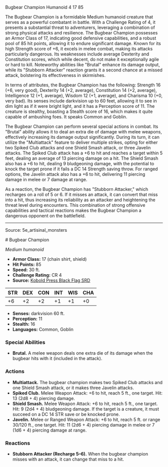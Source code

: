 <MonsterName/>Bugbear Champion</MonsterName>
<CreatureType/>Humanoid</CreatureType>
<CR/>4</CR>
<AC/>17</AC>
<HP/>85</HP>
<summary>The Bugbear Champion is a formidable Medium humanoid creature that serves as a powerful combatant in battle. With a Challenge Rating of 4, it presents a substantial threat to adventurers, leveraging a combination of strong physical attacks and resilience. The Bugbear Champion possesses an Armor Class of 17, indicating good defensive capabilities, and a robust pool of 85 hit points, allowing it to endure significant damage. Known for its high Strength score of +6, it excels in melee combat, making its attacks particularly dangerous. Its weaknesses include average Dexterity and Constitution scores, which while decent, do not make it exceptionally agile or hard to kill. Noteworthy abilities like "Brutal" enhance its damage output, while its "Stubborn Attacker" reaction grants it a second chance at a missed attack, bolstering its effectiveness in skirmishes.</summary>

<detail>

In terms of attributes, the Bugbear Champion has the following: Strength 16 (+6, very good), Dexterity 14 (+2, average), Constitution 14 (+2, average), Intelligence 12 (+1, average), Wisdom 12 (+1, average), and Charisma 10 (+0, very bad). Its senses include darkvision up to 60 feet, allowing it to see in dim light as if it were bright light, and it has a Perception score of 11. The creature is stealthy, boasting a Stealth score of 16, which makes it quite capable of ambushing foes. It speaks Common and Goblin.

The Bugbear Champion can perform several special actions in combat. Its "Brutal" ability allows it to deal an extra die of damage with melee weapons, effectively increasing its damage output significantly. During its turn, it can utilize the "Multiattack" feature to deliver multiple strikes, opting for either two Spiked Club attacks and one Shield Smash attack, or three Javelin attacks. The Spiked Club attack has a +6 to hit and reaches a target within 5 feet, dealing an average of 13 piercing damage on a hit. The Shield Smash also has a +6 to hit, dealing 9 bludgeoning damage, with the potential to knock the target prone if it fails a DC 14 Strength saving throw. For ranged options, the Javelin attack also has a +6 to hit, delivering 11 piercing damage in melee or 7 damage at range.

As a reaction, the Bugbear Champion has "Stubborn Attacker," which recharges on a roll of 5 or 6. If it misses an attack, it can convert that miss into a hit, thus increasing its reliability as an attacker and heightening the threat level during encounters. This combination of strong offensive capabilities and tactical reactions makes the Bugbear Champion a dangerous opponent on the battlefield.</detail>



---

Source: 5e_artisinal_monsters

<statblock>
# Bugbear Champion

*Medium humanoid*

- **Armor Class:** 17 (chain shirt, shield)
- **Hit Points:** 85
- **Speed:** 30 ft.
- **Challenge Rating:** CR 4
- **Source:** [Kobold Press Black Flag SRD](https://koboldpress.com/black-flag-roleplaying/)

| STR | DEX | CON | INT | WIS | CHA |
| --- | --- | --- | --- | --- | --- |
| +6 | +2 | +2 | +1 | +1 | +0 |

- **Senses:** darkvision 60 ft.
- **Perception:** 11
- **Stealth:** 16
- **Languages:** Common, Goblin

### Special Abilities

- **Brutal.** A melee weapon deals one extra die of its damage when the bugbear hits with it (included in the attack).

### Actions

- **Multiattack.** The bugbear champion makes two Spiked Club attacks and one Shield Smash attack, or it makes three Javelin attacks.
- **Spiked Club.** Melee Weapon Attack: +6 to hit, reach 5 ft., one target. Hit: 13 (2d8 + 4) piercing damage.
- **Shield Smash.** Melee Weapon Attack: +6 to hit, reach 5 ft., one target. Hit: 9 (2d4 + 4) bludgeoning damage. If the target is a creature, it must succeed on a DC 14 STR save or be knocked prone.
- **Javelin.** Melee or Ranged Weapon Attack: +6 to hit, reach 5 ft. or range 30/120 ft., one target. Hit: 11 (2d6 + 4) piercing damage in melee or 7 (1d6 + 4) piercing damage at range.

### Reactions

- **Stubborn Attacker (Recharge 5–6).** When the bugbear champion misses with an attack, it can change that miss to a hit.

</statblock>


